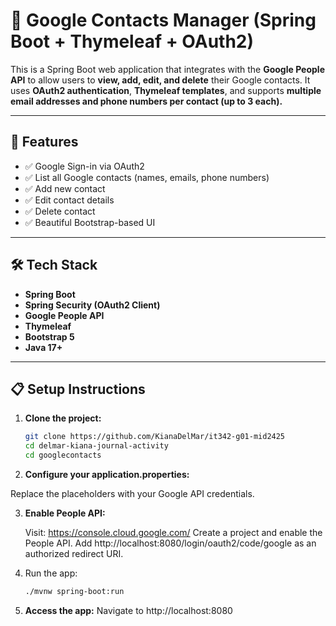 # 📖 Google Contacts Manager (Spring Boot + Thymeleaf + OAuth2)

This is a Spring Boot web application that integrates with the **Google People API** to allow users to **view, add, edit, and delete** their Google contacts. It uses **OAuth2 authentication**, **Thymeleaf templates**, and supports **multiple email addresses and phone numbers per contact (up to 3 each).**

---

## 🚀 Features

- ✅ Google Sign-in via OAuth2
- ✅ List all Google contacts (names, emails, phone numbers)
- ✅ Add new contact
- ✅ Edit contact details
- ✅ Delete contact
- ✅ Beautiful Bootstrap-based UI

---

## 🛠️ Tech Stack

- **Spring Boot**
- **Spring Security (OAuth2 Client)**
- **Google People API**
- **Thymeleaf**
- **Bootstrap 5**
- **Java 17+**

---

## 📋 Setup Instructions

1. **Clone the project:**

   ```bash
   git clone https://github.com/KianaDelMar/it342-g01-mid2425
   cd delmar-kiana-journal-activity
   cd googlecontacts

2. **Configure your application.properties:**
   
  Replace the placeholders with your Google API credentials.

3. **Enable People API:**
   
    Visit: https://console.cloud.google.com/
    Create a project and enable the People API.
    Add http://localhost:8080/login/oauth2/code/google as an authorized redirect URI.

4. Run the app:
    ```bash
    ./mvnw spring-boot:run
    
5. **Access the app:**
    Navigate to http://localhost:8080


